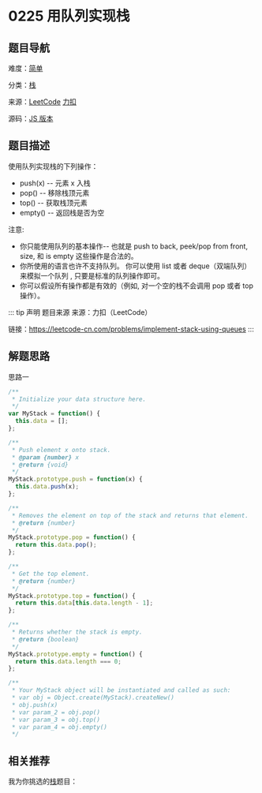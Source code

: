 # 0225 用队列实现栈


## 题目导航

难度：[简单](/solution/easy/)

分类：[栈](/art/stack.html)

来源：[LeetCode](https://leetcode.com/problems/implement-stack-using-queues/)  [力扣](https://leetcode-cn.com/problems/implement-stack-using-queues/)

源码：[JS 版本](https://github.com/swpuLeo/leetcode/blob/master/src/easy/0225-implement-stack-using-queues.js)






## 题目描述

使用队列实现栈的下列操作：

- push(x) -- 元素 x 入栈
- pop() -- 移除栈顶元素
- top() -- 获取栈顶元素
- empty() -- 返回栈是否为空


注意:

- 你只能使用队列的基本操作-- 也就是 push to back, peek/pop from front, size, 和 is empty 这些操作是合法的。
- 你所使用的语言也许不支持队列。 你可以使用 list 或者 deque（双端队列）来模拟一个队列 , 只要是标准的队列操作即可。
- 你可以假设所有操作都是有效的（例如, 对一个空的栈不会调用 pop 或者 top 操作）。


::: tip 声明 题目来源
来源：力扣（LeetCode）

链接：https://leetcode-cn.com/problems/implement-stack-using-queues
:::



## 解题思路


思路一

```js
/**
 * Initialize your data structure here.
 */
var MyStack = function() {
  this.data = [];
};

/**
 * Push element x onto stack.
 * @param {number} x
 * @return {void}
 */
MyStack.prototype.push = function(x) {
  this.data.push(x);
};

/**
 * Removes the element on top of the stack and returns that element.
 * @return {number}
 */
MyStack.prototype.pop = function() {
  return this.data.pop();
};

/**
 * Get the top element.
 * @return {number}
 */
MyStack.prototype.top = function() {
  return this.data[this.data.length - 1];
};

/**
 * Returns whether the stack is empty.
 * @return {boolean}
 */
MyStack.prototype.empty = function() {
  return this.data.length === 0;
};

/**
 * Your MyStack object will be instantiated and called as such:
 * var obj = Object.create(MyStack).createNew()
 * obj.push(x)
 * var param_2 = obj.pop()
 * var param_3 = obj.top()
 * var param_4 = obj.empty()
 */
```





## 相关推荐

我为你挑选的[栈](/art/stack.html)题目：
